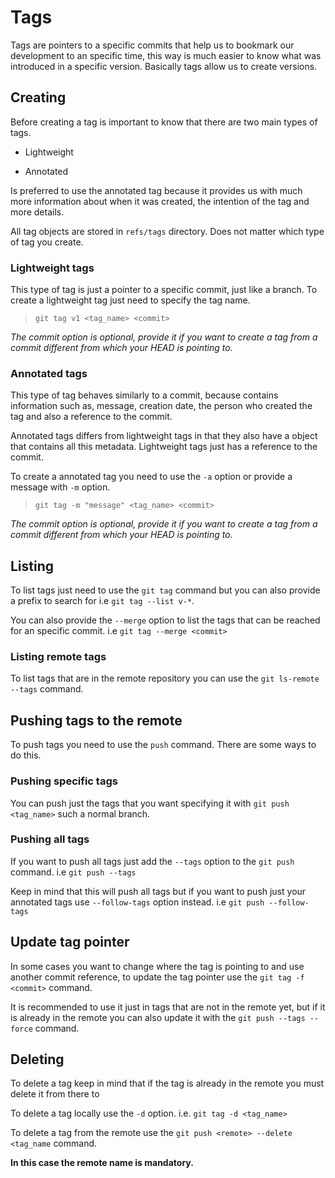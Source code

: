 # Tags

Tags are pointers to a specific commits that help us to bookmark our development to an specific time, this way is much easier to know what was introduced in a specific version. Basically tags allow us to create versions.

## Creating

Before creating a tag is important to know that there are two main types of tags. 

- Lightweight 

- Annotated

Is preferred to use the annotated tag because it provides us with much more information about when it was created, the intention of the tag and more details.

All tag objects are stored in `refs/tags` directory. Does not matter which type of tag you create.

### Lightweight tags

This type of tag is just a pointer to a specific commit, just like a branch. To create a lightweight tag just need to specify the tag name.

> `git tag v1 <tag_name> <commit>`

*The commit option is optional, provide it if you want to create a tag from a commit different from which your HEAD is pointing to.*

### Annotated tags

This type of tag behaves similarly to a commit, because contains information such as, message, creation date, the person who created the tag and also a reference to the commit.

Annotated tags differs from lightweight tags in that they also have a object that contains all this metadata. Lightweight tags just has a reference to the commit.

To create a annotated tag you need to use the `-a` option or provide a message with `-m` option.

> `git tag -m "message" <tag_name> <commit>`

*The commit option is optional, provide it if you want to create a tag from a commit different from which your HEAD is pointing to.*

## Listing

To list tags just need to use the `git tag` command but you can also provide a prefix to search for i.e `git tag --list v-*`.

You can also provide the `--merge` option to list the tags that can be reached for an specific commit. i.e `git tag --merge <commit>`

### Listing remote tags

To list tags that are in the remote repository you can use the `git ls-remote --tags` command.

## Pushing tags to the remote

To push tags you need to use the `push` command. There are some ways to do this.

### Pushing specific tags

You can push just the tags that you want specifying it with `git push <tag_name>` such a normal branch.

### Pushing all tags

If you want to push all tags just add the `--tags` option to the `git push` command. i.e `git push --tags`

Keep in mind that this will push all tags but if you want to push just your annotated tags use `--follow-tags` option instead. i.e `git push --follow-tags`

## Update tag pointer

In some cases you want to change where the tag is pointing to and use another commit reference, to update the tag pointer use the `git tag -f <commit>` command.

It is recommended to use it just in tags that are not in the remote yet, but if it is already in the remote you can also update it with the `git push --tags --force` command.

## Deleting

To delete a tag keep in mind that if the tag is already in the remote you must delete it from there to

To delete a tag locally use the `-d` option. i.e. `git tag -d <tag_name>`

To delete a tag from the remote use the `git push <remote> --delete <tag_name` command.

**In this case the remote name is mandatory.**